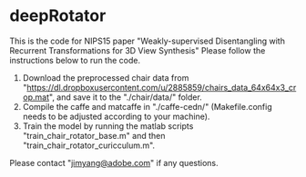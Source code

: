 # deepRotator
This is the code for NIPS15 paper "Weakly-supervised Disentangling with Recurrent Transformations for 3D View Synthesis"
Please follow the instructions below to run the code.
1. Download the preprocessed chair data from "https://dl.dropboxusercontent.com/u/2885859/chairs_data_64x64x3_crop.mat", and save it to the "./chair/data/" folder.
2. Compile the caffe and matcaffe in "./caffe-cedn/" (Makefile.config needs to be adjusted according to your machine).
3. Train the model by running the matlab scripts "train_chair_rotator_base.m" and then "train_chair_rotator_curicculum.m".

Please contact "jimyang@adobe.com" if any questions. 
